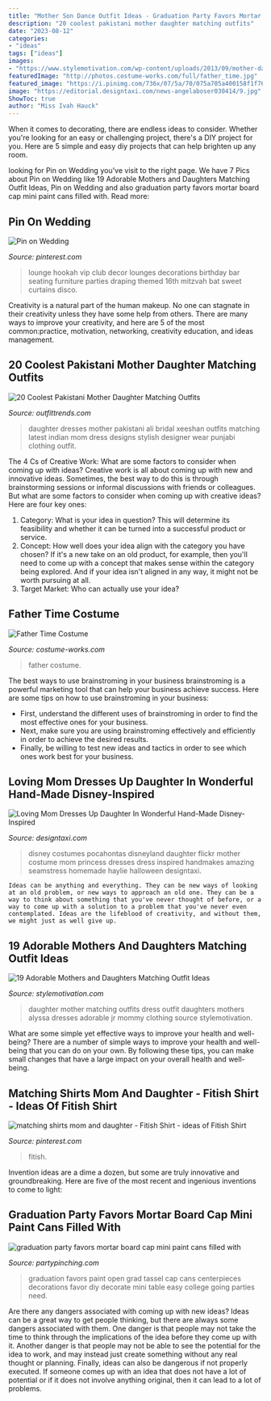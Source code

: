 ```yaml
---
title: "Mother Son Dance Outfit Ideas - Graduation Party Favors Mortar Board Cap Mini Paint Cans Filled With"
description: "20 coolest pakistani mother daughter matching outfits"
date: "2023-08-12"
categories:
- "ideas"
tags: ["ideas"]
images:
- "https://www.stylemotivation.com/wp-content/uploads/2013/09/mother-daughter-matching-outfits-8-620x826.jpg"
featuredImage: "http://photos.costume-works.com/full/father_time.jpg"
featured_image: "https://i.pinimg.com/736x/07/5a/70/075a705a400158f1f76a9c31187c474f.jpg"
image: "https://editorial.designtaxi.com/news-angelaboser030414/9.jpg"
ShowToc: true
author: "Miss Ivah Hauck"
---
```



When it comes to decorating, there are endless ideas to consider. Whether you're looking for an easy or challenging project, there's a DIY project for you. Here are 5 simple and easy diy projects that can help brighten up any room.

	

		
looking for Pin on Wedding you've visit to the right page. We have 7 Pics about Pin on Wedding like 19 Adorable Mothers and Daughters Matching Outfit Ideas, Pin on Wedding and also graduation party favors mortar board cap mini paint cans filled with. Read more:
		
    
## Pin On Wedding

<img loading=lazy src="https://i.pinimg.com/736x/28/a5/3f/28a53f923a26f13791f51f83ee4f2c15--lounge-party-ideas-hookah-lounge-ideas.jpg" onerror="this.onerror=null;this.src='https://tse3.mm.bing.net/th?id=OIP.M1xxzWIUAx-w2Ew2BruWdgHaLH&amp;pid=15.1';" alt="Pin on Wedding">

_Source: pinterest.com_

>lounge hookah vip club decor lounges decorations birthday bar seating furniture parties draping themed 16th mitzvah bat sweet curtains disco. 

	

Creativity is a natural part of the human makeup. No one can stagnate in their creativity unless they have some help from others. There are many ways to improve your creativity, and here are 5 of the most common:practice, motivation, networking, creativity education, and ideas management.

    
## 20 Coolest Pakistani Mother Daughter Matching Outfits

<img loading=lazy src="http://www.outfittrends.com/wp-content/uploads/2017/08/Mother-and-Daughter-Matching-Ghagra-Choli-Outfit-Pakistani.jpg" onerror="this.onerror=null;this.src='https://tse4.mm.bing.net/th?id=OIP.XojwJkm2Qd-sCnB-xp6_eAHaJ4&amp;pid=15.1';" alt="20 Coolest Pakistani Mother Daughter Matching Outfits">

_Source: outfittrends.com_

>daughter dresses mother pakistani ali bridal xeeshan outfits matching latest indian mom dress designs stylish designer wear punjabi clothing outfit. 

	

The 4 Cs of Creative Work: What are some factors to consider when coming up with ideas?
Creative work is all about coming up with new and innovative ideas. Sometimes, the best way to do this is through brainstorming sessions or informal discussions with friends or colleagues. But what are some factors to consider when coming up with creative ideas? Here are four key ones:
1. Category: What is your idea in question? This will determine its feasibility and whether it can be turned into a successful product or service.
2. Concept: How well does your idea align with the category you have chosen? If it's a new take on an old product, for example, then you'll need to come up with a concept that makes sense within the category being explored. And if your idea isn't aligned in any way, it might not be worth pursuing at all.
3. Target Market: Who can actually use your idea?

    
## Father Time Costume

<img loading=lazy src="http://photos.costume-works.com/full/father_time.jpg" onerror="this.onerror=null;this.src='https://tse4.mm.bing.net/th?id=OIP.iQXGAvFNgYmCZtcxdwdmEgHaMl&amp;pid=15.1';" alt="Father Time Costume">

_Source: costume-works.com_

>father costume. 

	

The best ways to use brainstroming in your business
brainstroming is a powerful marketing tool that can help your business achieve success. Here are some tips on how to use brainstroming in your business: 
- First, understand the different uses of brainstroming in order to find the most effective ones for your business. 
- Next, make sure you are using brainstroming effectively and efficiently in order to achieve the desired results. 
- Finally, be willing to test new ideas and tactics in order to see which ones work best for your business.

    
## Loving Mom Dresses Up Daughter In Wonderful Hand-Made Disney-Inspired

<img loading=lazy src="https://editorial.designtaxi.com/news-angelaboser030414/9.jpg" onerror="this.onerror=null;this.src='https://tse4.mm.bing.net/th?id=OIP.g955qj4Q0YNQvJQcItgCmwHaLH&amp;pid=15.1';" alt="Loving Mom Dresses Up Daughter In Wonderful Hand-Made Disney-Inspired">

_Source: designtaxi.com_

>disney costumes pocahontas disneyland daughter flickr mother costume mom princess dresses dress inspired handmakes amazing seamstress homemade haylie halloween designtaxi. 

	


    Ideas can be anything and everything. They can be new ways of looking at an old problem, or new ways to approach an old one. They can be a way to think about something that you've never thought of before, or a way to come up with a solution to a problem that you've never even contemplated. Ideas are the lifeblood of creativity, and without them, we might just as well give up.

    
## 19 Adorable Mothers And Daughters Matching Outfit Ideas

<img loading=lazy src="https://www.stylemotivation.com/wp-content/uploads/2013/09/mother-daughter-matching-outfits-8-620x826.jpg" onerror="this.onerror=null;this.src='https://tse3.mm.bing.net/th?id=OIP.czn6yotLRp3Iq4b-Is654wHaJ3&amp;pid=15.1';" alt="19 Adorable Mothers and Daughters Matching Outfit Ideas">

_Source: stylemotivation.com_

>daughter mother matching outfits dress outfit daughters mothers alyssa dresses adorable jr mommy clothing source stylemotivation. 

	

What are some simple yet effective ways to improve your health and well-being?
There are a number of simple ways to improve your health and well-being that you can do on your own. By following these tips, you can make small changes that have a large impact on your overall health and well-being.

    
## Matching Shirts Mom And Daughter - Fitish Shirt - Ideas Of Fitish Shirt

<img loading=lazy src="https://i.pinimg.com/736x/07/5a/70/075a705a400158f1f76a9c31187c474f.jpg" onerror="this.onerror=null;this.src='https://tse1.mm.bing.net/th?id=OIP.ilMGVbesNh8Y6i02jzsZtgHaHa&amp;pid=15.1';" alt="matching shirts mom and daughter - Fitish Shirt - ideas of Fitish Shirt">

_Source: pinterest.com_

>fitish. 

	

Invention ideas are a dime a dozen, but some are truly innovative and groundbreaking. Here are five of the most recent and ingenious inventions to come to light: 

    
## Graduation Party Favors Mortar Board Cap Mini Paint Cans Filled With

<img loading=lazy src="https://partypinching.com/wp-content/uploads/2016/11/cache_4098887304.png" onerror="this.onerror=null;this.src='https://tse1.mm.bing.net/th?id=OIP.u7jLjQ5tKBmwjR5qidElMQHaJ4&amp;pid=15.1';" alt="graduation party favors mortar board cap mini paint cans filled with">

_Source: partypinching.com_

>graduation favors paint open grad tassel cap cans centerpieces decorations favor diy decorate mini table easy college going parties need. 

	

Are there any dangers associated with coming up with new ideas?
Ideas can be a great way to get people thinking, but there are always some dangers associated with them. One danger is that people may not take the time to think through the implications of the idea before they come up with it. Another danger is that people may not be able to see the potential for the idea to work, and may instead just create something without any real thought or planning. Finally, ideas can also be dangerous if not properly executed. If someone comes up with an idea that does not have a lot of potential or if it does not involve anything original, then it can lead to a lot of problems.

